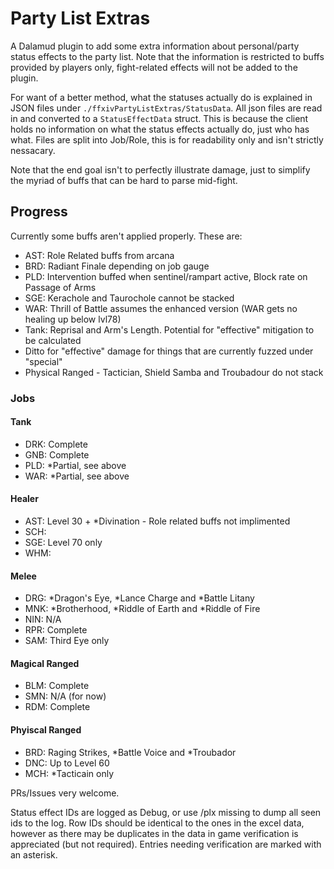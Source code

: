 # Party List Extras

A Dalamud plugin to add some extra information about personal/party status effects to the party list.
Note that the information is restricted to buffs provided by players only, fight-related effects will not be added to the plugin.

For want of a better method, what the statuses actually do is explained in JSON files under `./ffxivPartyListExtras/StatusData`.
All json files are read in and converted to a `StatusEffectData` struct.
This is because the client holds no information on what the status effects actually do, just who has what.
Files are split into Job/Role, this is for readability only and isn't strictly nessacary.

Note that the end goal isn't to perfectly illustrate damage, just to simplify the myriad of buffs that can be hard to parse mid-fight.

## Progress

Currently some buffs aren't applied properly. These are:
- AST: Role Related buffs from arcana
- BRD: Radiant Finale depending on job gauge
- PLD: Intervention buffed when sentinel/rampart active, Block rate on Passage of Arms
- SGE: Kerachole and Taurochole cannot be stacked
- WAR: Thrill of Battle assumes the enhanced version (WAR gets no healing up below lvl78)
- Tank: Reprisal and Arm's Length. Potential for "effective" mitigation to be calculated
- Ditto for "effective" damage for things that are currently fuzzed under "special"
- Physical Ranged - Tactician, Shield Samba and Troubadour do not stack

### Jobs

#### Tank
- DRK: Complete
- GNB: Complete
- PLD: *Partial, see above
- WAR: *Partial, see above

#### Healer
- AST: Level 30 + *Divination - Role related buffs not implimented
- SCH: 
- SGE: Level 70 only
- WHM: 

#### Melee
- DRG: *Dragon's Eye, *Lance Charge and *Battle Litany
- MNK: *Brotherhood, *Riddle of Earth and *Riddle of Fire
- NIN: N/A
- RPR: Complete
- SAM: Third Eye only

#### Magical Ranged
- BLM: Complete
- SMN: N/A (for now)
- RDM: Complete

#### Phyiscal Ranged
- BRD: Raging Strikes, *Battle Voice and *Troubador
- DNC: Up to Level 60
- MCH: *Tacticain only

PRs/Issues very welcome.

Status effect IDs are logged as Debug, or use /plx missing to dump all seen ids to the log.
Row IDs should be identical to the ones in the excel data, however as there may be duplicates in the data in game verification is appreciated (but not required).
Entries needing verification are marked with an asterisk.
